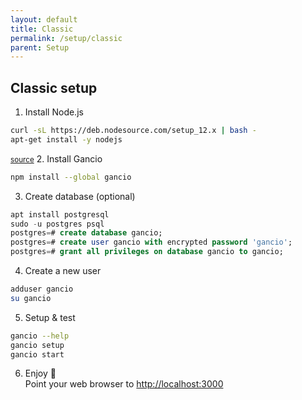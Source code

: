 ```yaml
---
layout: default
title: Classic
permalink: /setup/classic
parent: Setup
---
```


## Classic setup

1. Install Node.js
```bash
curl -sL https://deb.nodesource.com/setup_12.x | bash -
apt-get install -y nodejs
```
<small>[source](https://github.com/nodesource/distributions/blob/master/README.md)</small>
2. Install Gancio
```bash
npm install --global gancio
```
3. Create database (optional)
```sql
apt install postgresql
sudo -u postgres psql
postgres=# create database gancio;
postgres=# create user gancio with encrypted password 'gancio';
postgres=# grant all privileges on database gancio to gancio;
```

4. Create a new user
```bash
adduser gancio
su gancio
```

5. Setup & test
```bash
gancio --help
gancio setup
gancio start
```

6. Enjoy :tada:  
Point your web browser to [http://localhost:3000](http://localhost:3000)

